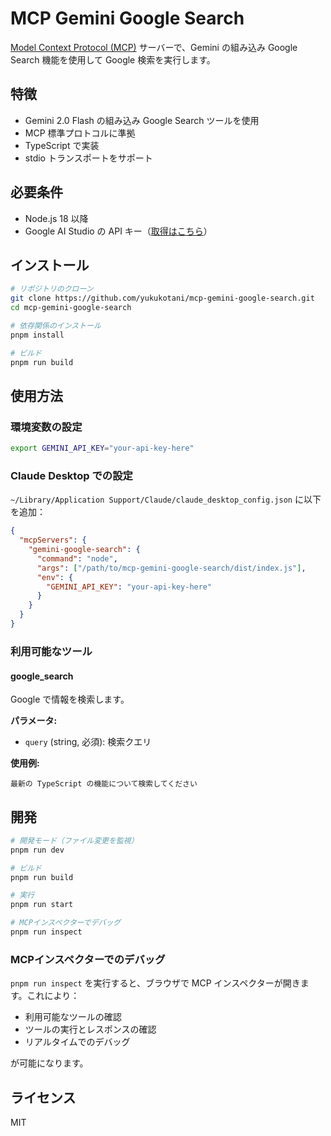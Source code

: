 # MCP Gemini Google Search

[Model Context Protocol (MCP)](https://modelcontextprotocol.io) サーバーで、Gemini の組み込み Google Search 機能を使用して Google 検索を実行します。

## 特徴

- Gemini 2.0 Flash の組み込み Google Search ツールを使用
- MCP 標準プロトコルに準拠
- TypeScript で実装
- stdio トランスポートをサポート

## 必要条件

- Node.js 18 以降
- Google AI Studio の API キー（[取得はこちら](https://aistudio.google.com/)）

## インストール

```bash
# リポジトリのクローン
git clone https://github.com/yukukotani/mcp-gemini-google-search.git
cd mcp-gemini-google-search

# 依存関係のインストール
pnpm install

# ビルド
pnpm run build
```

## 使用方法

### 環境変数の設定

```bash
export GEMINI_API_KEY="your-api-key-here"
```

### Claude Desktop での設定

`~/Library/Application Support/Claude/claude_desktop_config.json` に以下を追加：

```json
{
  "mcpServers": {
    "gemini-google-search": {
      "command": "node",
      "args": ["/path/to/mcp-gemini-google-search/dist/index.js"],
      "env": {
        "GEMINI_API_KEY": "your-api-key-here"
      }
    }
  }
}
```

### 利用可能なツール

#### google_search

Google で情報を検索します。

**パラメータ:**
- `query` (string, 必須): 検索クエリ

**使用例:**
```
最新の TypeScript の機能について検索してください
```

## 開発

```bash
# 開発モード（ファイル変更を監視）
pnpm run dev

# ビルド
pnpm run build

# 実行
pnpm run start

# MCPインスペクターでデバッグ
pnpm run inspect
```

### MCPインスペクターでのデバッグ

`pnpm run inspect` を実行すると、ブラウザで MCP インスペクターが開きます。これにより：

- 利用可能なツールの確認
- ツールの実行とレスポンスの確認
- リアルタイムでのデバッグ

が可能になります。

## ライセンス

MIT